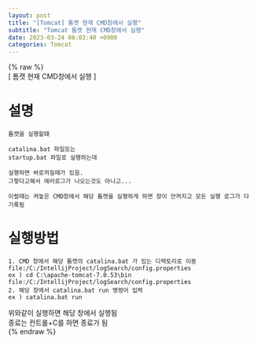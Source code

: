 ```yaml
---  
layout: post  
title: "[Tomcat] 톰캣 현재 CMD창에서 실행"  
subtitle: "Tomcat 톰캣 현재 CMD창에서 실행"  
date: 2023-03-24 06:03:40 +0900  
categories: Tomcat  
---  
```

{% raw %}  
[ 톰캣 현재 CMD창에서 실행 ]  
  
# 설명  
	톰캣을 실행할떄  
  
	catalina.bat 파일또는  
	startup.bat 파일로 실행하는데  
  
	실행하면 바로꺼질때가 있음.  
	그렇다고해서 에러로그가 나오는것도 아니고...  
  
	이럴때는 켜놓은 CMD창에서 해당 톰캣을 실행하게 하면 창이 안꺼지고 모든 실행 로그가 다 기록됨  
  
  
# 실행방법  
  
	1. CMD 창에서 해당 톰캣의 catalina.bat 가 있는 디렉토리로 이동file:/C:/IntellijProject/logSearch/config.properties  
	ex ) cd C:\apache-tomcat-7.0.53\bin  
	file:/C:/IntellijProject/logSearch/config.properties  
	2. 해당 창에서 catalina.bat run 명령어 입력  
	ex ) catalina.bat run  
  
  
위와같이 실행하면 해당 창에서 실행됨  
종료는 컨트롤+C를 하면 종료가 됨  
{% endraw %}